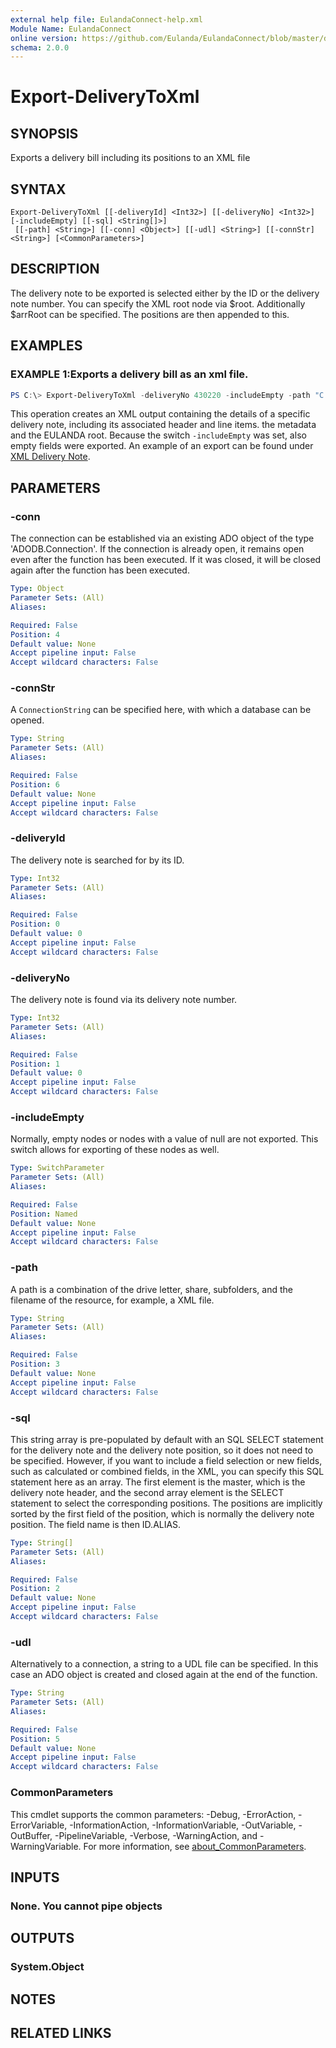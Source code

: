 ```yaml
---
external help file: EulandaConnect-help.xml
Module Name: EulandaConnect
online version: https://github.com/Eulanda/EulandaConnect/blob/master/docs/Export-DeliveryToXml.md
schema: 2.0.0
---
```


# Export-DeliveryToXml

## SYNOPSIS
Exports a delivery bill including its positions to an XML file

## SYNTAX

```
Export-DeliveryToXml [[-deliveryId] <Int32>] [[-deliveryNo] <Int32>] [-includeEmpty] [[-sql] <String[]>]
 [[-path] <String>] [[-conn] <Object>] [[-udl] <String>] [[-connStr] <String>] [<CommonParameters>]
```

## DESCRIPTION
The delivery note to be exported is selected either by the ID or the delivery note number. You can specify the XML root node via $root. Additionally $arrRoot can be specified. The positions are then appended to this.

## EXAMPLES

### EXAMPLE 1:Exports a delivery bill as an xml file.
```powershell
PS C:\> Export-DeliveryToXml -deliveryNo 430220 -includeEmpty -path "C:\Temp\Result.xml"
```

This operation creates an XML output containing the details of a specific delivery note, including its associated header and line items. the metadata and the EULANDA root. Because the switch `-includeEmpty` was set, also empty fields were exported. An example of an export can be found under [XML Delivery Note](../appendix/XmlDeliveryNote.md).

## PARAMETERS

### -conn
The connection can be established via an existing ADO object of the type 'ADODB.Connection'. If the connection is already open, it remains open even after the function has been executed. If it was closed, it will be closed again after the function has been executed.

```yaml
Type: Object
Parameter Sets: (All)
Aliases:

Required: False
Position: 4
Default value: None
Accept pipeline input: False
Accept wildcard characters: False
```

### -connStr
A `ConnectionString` can be specified here, with which a database can be opened.

```yaml
Type: String
Parameter Sets: (All)
Aliases:

Required: False
Position: 6
Default value: None
Accept pipeline input: False
Accept wildcard characters: False
```

### -deliveryId
The delivery note is searched for by its ID.

```yaml
Type: Int32
Parameter Sets: (All)
Aliases:

Required: False
Position: 0
Default value: 0
Accept pipeline input: False
Accept wildcard characters: False
```

### -deliveryNo
The delivery note is found via its delivery note number.

```yaml
Type: Int32
Parameter Sets: (All)
Aliases:

Required: False
Position: 1
Default value: 0
Accept pipeline input: False
Accept wildcard characters: False
```

### -includeEmpty
Normally, empty nodes or nodes with a value of null are not exported. This switch allows for exporting of these nodes as well.

```yaml
Type: SwitchParameter
Parameter Sets: (All)
Aliases:

Required: False
Position: Named
Default value: None
Accept pipeline input: False
Accept wildcard characters: False
```

### -path
A path is a combination of the drive letter, share, subfolders, and the filename of the resource, for example, a XML file.

```yaml
Type: String
Parameter Sets: (All)
Aliases:

Required: False
Position: 3
Default value: None
Accept pipeline input: False
Accept wildcard characters: False
```

### -sql
This string array is pre-populated by default with an SQL SELECT statement for the delivery note and the delivery note position, so it does not need to be specified. However, if you want to include a field selection or new fields, such as calculated or combined fields, in the XML, you can specify this SQL statement here as an array. The first element is the master, which is the delivery note header, and the second array element is the SELECT statement to select the corresponding positions. The positions are implicitly sorted by the first field of the position, which is normally the delivery note position. The field name is then ID.ALIAS.

```yaml
Type: String[]
Parameter Sets: (All)
Aliases:

Required: False
Position: 2
Default value: None
Accept pipeline input: False
Accept wildcard characters: False
```

### -udl
Alternatively to a connection, a string to a UDL file can be specified. In this case an ADO object is created and closed again at the end of the function.

```yaml
Type: String
Parameter Sets: (All)
Aliases:

Required: False
Position: 5
Default value: None
Accept pipeline input: False
Accept wildcard characters: False
```

### CommonParameters
This cmdlet supports the common parameters: -Debug, -ErrorAction, -ErrorVariable, -InformationAction, -InformationVariable, -OutVariable, -OutBuffer, -PipelineVariable, -Verbose, -WarningAction, and -WarningVariable. For more information, see [about_CommonParameters](http://go.microsoft.com/fwlink/?LinkID=113216).

## INPUTS

### None. You cannot pipe objects
## OUTPUTS

### System.Object
## NOTES

## RELATED LINKS
